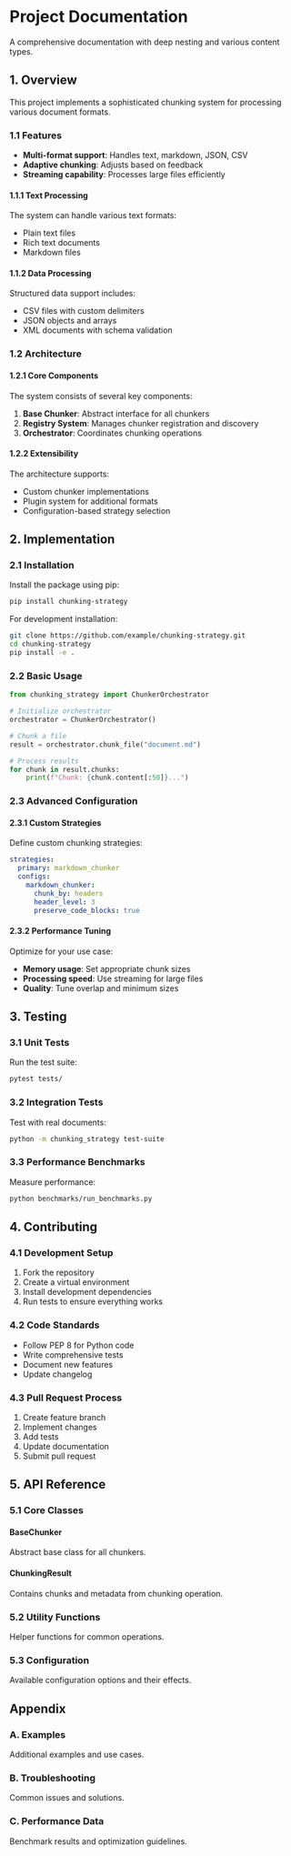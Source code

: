 # Project Documentation

A comprehensive documentation with deep nesting and various content types.

## 1. Overview

This project implements a sophisticated chunking system for processing various document formats.

### 1.1 Features

- **Multi-format support**: Handles text, markdown, JSON, CSV
- **Adaptive chunking**: Adjusts based on feedback
- **Streaming capability**: Processes large files efficiently

#### 1.1.1 Text Processing

The system can handle various text formats:

- Plain text files
- Rich text documents
- Markdown files

#### 1.1.2 Data Processing

Structured data support includes:

- CSV files with custom delimiters
- JSON objects and arrays
- XML documents with schema validation

### 1.2 Architecture

#### 1.2.1 Core Components

The system consists of several key components:

1. **Base Chunker**: Abstract interface for all chunkers
2. **Registry System**: Manages chunker registration and discovery
3. **Orchestrator**: Coordinates chunking operations

#### 1.2.2 Extensibility

The architecture supports:

- Custom chunker implementations
- Plugin system for additional formats
- Configuration-based strategy selection

## 2. Implementation

### 2.1 Installation

Install the package using pip:

```bash
pip install chunking-strategy
```

For development installation:

```bash
git clone https://github.com/example/chunking-strategy.git
cd chunking-strategy
pip install -e .
```

### 2.2 Basic Usage

```python
from chunking_strategy import ChunkerOrchestrator

# Initialize orchestrator
orchestrator = ChunkerOrchestrator()

# Chunk a file
result = orchestrator.chunk_file("document.md")

# Process results
for chunk in result.chunks:
    print(f"Chunk: {chunk.content[:50]}...")
```

### 2.3 Advanced Configuration

#### 2.3.1 Custom Strategies

Define custom chunking strategies:

```yaml
strategies:
  primary: markdown_chunker
  configs:
    markdown_chunker:
      chunk_by: headers
      header_level: 3
      preserve_code_blocks: true
```

#### 2.3.2 Performance Tuning

Optimize for your use case:

- **Memory usage**: Set appropriate chunk sizes
- **Processing speed**: Use streaming for large files
- **Quality**: Tune overlap and minimum sizes

## 3. Testing

### 3.1 Unit Tests

Run the test suite:

```bash
pytest tests/
```

### 3.2 Integration Tests

Test with real documents:

```bash
python -m chunking_strategy test-suite
```

### 3.3 Performance Benchmarks

Measure performance:

```bash
python benchmarks/run_benchmarks.py
```

## 4. Contributing

### 4.1 Development Setup

1. Fork the repository
2. Create a virtual environment
3. Install development dependencies
4. Run tests to ensure everything works

### 4.2 Code Standards

- Follow PEP 8 for Python code
- Write comprehensive tests
- Document new features
- Update changelog

### 4.3 Pull Request Process

1. Create feature branch
2. Implement changes
3. Add tests
4. Update documentation
5. Submit pull request

## 5. API Reference

### 5.1 Core Classes

#### BaseChunker

Abstract base class for all chunkers.

#### ChunkingResult

Contains chunks and metadata from chunking operation.

### 5.2 Utility Functions

Helper functions for common operations.

### 5.3 Configuration

Available configuration options and their effects.

## Appendix

### A. Examples

Additional examples and use cases.

### B. Troubleshooting

Common issues and solutions.

### C. Performance Data

Benchmark results and optimization guidelines.
